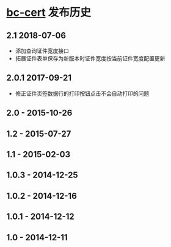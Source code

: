 # [bc-cert](https://github.com/bcsoft/bc-cert) 发布历史

## 2.1 2018-07-06
- 添加查询证件宽度接口
- 拓展证件表单保存为新版本时证件宽度按当前证件宽度配置更新

## 2.0.1 2017-09-21

- 修正证件页签数据行的打印按钮点击不会自动打印的问题

## 2.0 - 2015-10-26
## 1.2 - 2015-07-27
## 1.1 - 2015-02-03
## 1.0.3 - 2014-12-25
## 1.0.2 - 2014-12-16
## 1.0.1 - 2014-12-12
## 1.0 - 2014-12-11
